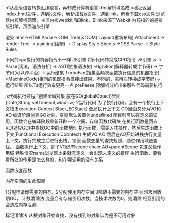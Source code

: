 h1从高级语言转换汇编语言，再转成计算机语言
dns解析域名成ip地址返回index.hmtl文件，遇到js文件，解析加载js文件，遇到link，解析下载css文件
浏览器内核解析网页，主流内核webkit 和Blink，Blink来源于Webkit
内核指的的是排版引擎，页面渲染引擎

渲染 html->HTMLParse->DOM Tree(js DOM)  Layout(重新布局)
                        Attachment ->   render Tree -> painting(绘制) -> Display
Style Sheets ->CSS Parse -> Style Rules

不同的cpu执行的机器指令不一样
JS引擎  将js代码转换成CPU指令
v8引擎   js -> Parse(词法，语法分析) -> AST(抽象语法树) ->Ignition(解释器转成字节码) -> 字节码(可以跨平台) -> 运行结果
TurboFan(搜集高频次函数执行信息的机器指令)->MachineCode(相同的机器指令直接出结果，不同的，需再次转换成字节码)-> 运行结果
所以Ts运行效率更高一点 
prePaese 预解析分析出来那些代码需要执行

js代码执行过程
1创建全局对象 放在GO(globalObject)里面 {Date,String,setTimeout,window}
2运行代码 为了执行代码，会有一个执行上下文栈(Execution Context Stack,ECStack) 全局执行上下文
GO里面又分为VO和AO
编译阶段创建GO对象，变量默认设置为undefined
函数则可以在定义前调用，函数会在编译阶段重新开辟一个空间，存储函数代码块
在执行函数是回去VO(对应GO)中查找GO中的函数地址
执行函数，需要入栈操作，然后生成函数上下文(Functional Execution Coontext)
生成VO:AO 然后在AO开始进栈执行变量上下文，执行完成之后进行出栈，销毁
函数变量的查找规则，通过作用域链查找。
函数执行上下文，除了VO还有scope chain:AO+parentScope 包含父级作用域
特殊情况name浏览器本来就有定义，会出现未定义的错误
执行函数，要看看所处的作用是怎么样的，和在哪调用的没有关系

函数嵌套函数

内存空间的生命周期

1分配申请你需要的内存，2分配使用内存空间 3释放不需要的内存空间
垃圾回收期GC，
计数清除法  变量会有存储引用次数，当技术次数为0，则清除
相互引用的会造成内存泄漏

标记清除法  从根对象开始查找，没有找到的对象认为是不可用对象